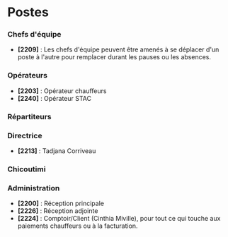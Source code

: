 # Postes

### Chefs d'équipe

-   **[2209]** : Les chefs d'équipe peuvent être amenés à se déplacer d'un poste à l'autre pour remplacer durant les pauses ou les absences.

### Opérateurs

-   **[2203]** : Opérateur chauffeurs
-   **[2240]** : Opérateur STAC

### Répartiteurs

### Directrice

-   **[2213]** : Tadjana Corriveau

### Chicoutimi

### Administration

-   **[2200]** : Réception principale
-   **[2226]** : Réception adjointe
-   **[2224]** : Comptoir/Client (Cinthia Miville), pour tout ce qui touche aux paiements chauffeurs ou à la facturation.
